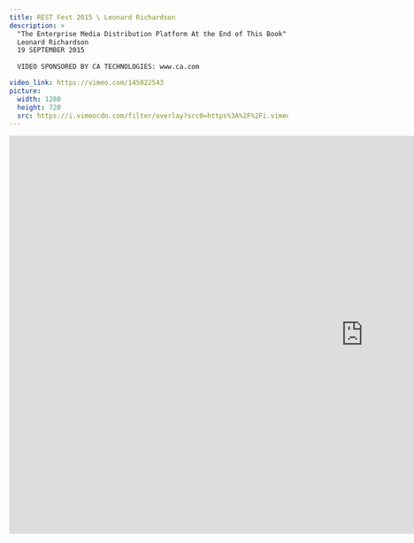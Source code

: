```yaml
---
title: REST Fest 2015 \ Leonard Richardson
description: >
  "The Enterprise Media Distribution Platform At the End of This Book"
  Leonard Richardson
  19 SEPTEMBER 2015
  
  VIDEO SPONSORED BY CA TECHNOLOGIES: www.ca.com

video_link: https://vimeo.com/145022543
picture:
  width: 1280
  height: 720
  src: https://i.vimeocdn.com/filter/overlay?src0=https%3A%2F%2Fi.vimeocdn.com%2Fvideo%2F543032041_1280x720.jpg&src1=http%3A%2F%2Ff.vimeocdn.com%2Fp%2Fimages%2Fcrawler_play.png
---
```

<iframe src="https://player.vimeo.com/video/145022543?title=0&byline=0&portrait=0&badge=0&autopause=0&player_id=0" width="1280" height="720" frameborder="0" title="REST Fest 2015 \ Leonard Richardson" webkitallowfullscreen mozallowfullscreen allowfullscreen></iframe>